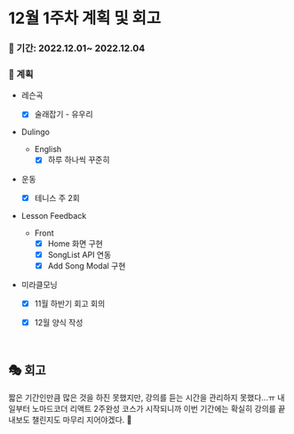 # 12월 1주차 계획 및 회고

### 📆 기간: 2022.12.01~ 2022.12.04

### 📑 계획

- 레슨곡

  - [x] 술래잡기 - 유우리
- Dulingo
  - English
    - [x] 하루 하나씩 꾸준히
- 운동
  - [x] 테니스 주 2회
- Lesson Feedback
  - Front
    - [x] Home 화면 구현
    - [x] SongList API 연동
    - [x] Add Song Modal 구현
- 미라클모닝
  - [x] 11월 하반기 회고 회의
  - [x] 12월 양식 작성
  

<br/>

## 🎭 회고

 짧은 기간인만큼 많은 것을 하진 못했지만, 강의를 듣는 시간을 관리하지 못했다...ㅠ 내일부터 노마드코더 리액트 2주완성 코스가 시작되니까 이번 기간에는 확실히 강의를 끝내보도 챌린지도 마무리 지어야겠다. 🙌

